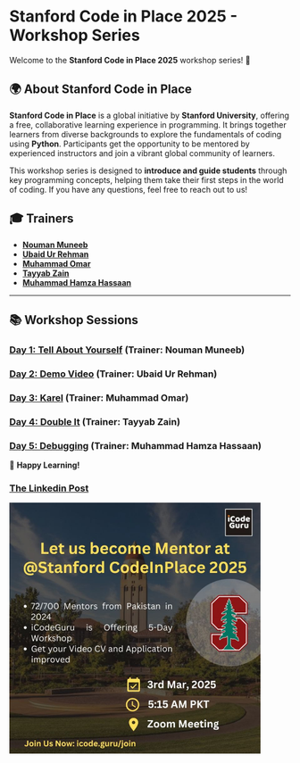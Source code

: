 # Stanford Code in Place 2025 - Workshop Series  

Welcome to the **Stanford Code in Place 2025** workshop series! 🚀  

## 🌍 About Stanford Code in Place  
**Stanford Code in Place** is a global initiative by **Stanford University**, offering a free, collaborative learning experience in programming. It brings together learners from diverse backgrounds to explore the fundamentals of coding using **Python**. Participants get the opportunity to be mentored by experienced instructors and join a vibrant global community of learners.  

This workshop series is designed to **introduce and guide students** through key programming concepts, helping them take their first steps in the world of coding. If you have any questions, feel free to reach out to us!  

## 🎓 Trainers  
- **[Nouman Muneeb](https://www.linkedin.com/in/nouman-munib/)**  
- **[Ubaid Ur Rehman](https://www.linkedin.com/in/iubaidrmn/)**  
- **[Muhammad Omar](https://Www.linkedin.com/in/umarmajeedofficial)**  
- **[Tayyab Zain](https://www.linkedin.com/in/tayyab-zain-ba7b7822a/)**  
- **[Muhammad Hamza Hassaan](https://www.linkedin.com/in/muhammad-hamza-hassaan/)**
---
## 📚 Workshop Sessions  

### **[Day 1: Tell About Yourself](https://www.facebook.com/share/v/18qpkKwhQP/)** (Trainer: **Nouman Muneeb**)  
### **[Day 2: Demo Video](https://www.facebook.com/iCodeguru/videos/1128294625763303)** (Trainer: **Ubaid Ur Rehman**)  
### **[Day 3: Karel](https://www.facebook.com/iCodeguru/videos/1547118415970148)** (Trainer: **Muhammad Omar**)  
### **[Day 4: Double It](https://www.facebook.com/share/v/18UUBzBHrx/)** (Trainer: **Tayyab Zain**)  
### **[Day 5: Debugging](https://www.facebook.com/share/v/1A77Tbp1Qx/)** (Trainer: **Muhammad Hamza Hassaan**)  

🚀 **Happy Learning!**  
### **[The Linkedin Post](https://www.linkedin.com/posts/muskaan-831133179_cip-pakistan-5abrday-activity-7304623343331065857-w4Lk?utm_source=share&utm_medium=member_android&rcm=ACoAAD-_PRUBQXgWwEoyxOYJyjter0cg1fhPaVk)**

<img src="https://github.com/M-Hamza-Hassaan/Become-Student-Leader/raw/main/Workshops.jpg" alt="Workshop Image" width="450">
